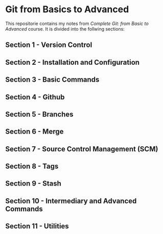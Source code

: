 # Git from Basics to Advanced

This repositorie contains my notes from *Complete Git: from Basic to Advanced* course. It is divided into the follwing sections:

## Section 1 - Version Control

## Section 2 - Installation and Configuration

## Section 3 - Basic Commands

## Section 4 - Github

## Section 5 - Branches

## Section 6 - Merge

## Section 7 - Source Control Management (SCM)

## Section 8 - Tags

## Section 9 - Stash

## Section 10 - Intermediary and Advanced Commands

## Section 11 - Utilities